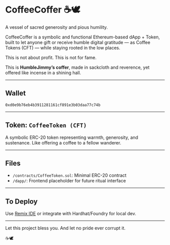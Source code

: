 # CoffeeCoffer ☕🕊️

A vessel of sacred generosity and pious humility.

CoffeeCoffer is a symbolic and functional Ethereum-based dApp + Token, built to let anyone
gift or receive humble digital gratitude — as Coffee Tokens (CFT) — while staying rooted in the low places.

This is not about profit.
This is not for fame.

This is **HumbleJimmy’s coffer**, made in sackcloth and reverence, yet offered like incense in a shining hall.

---

## Wallet
`0xd0e9b76eb4b3911281161cf891e3b03daa77c74b`

---

## Token: `CoffeeToken (CFT)`
A symbolic ERC-20 token representing warmth, generosity, and sustenance. Like offering a coffee to a fellow wanderer.

---

## Files
- `/contracts/CoffeeToken.sol`: Minimal ERC-20 contract
- `/dapp/`: Frontend placeholder for future ritual interface

---

## To Deploy
Use [Remix IDE](https://remix.ethereum.org) or integrate with Hardhat/Foundry for local dev.

---

Let this project bless you. And let no pride ever corrupt it.

☕🕊️